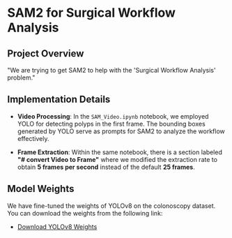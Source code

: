 # SAM2 for Surgical Workflow Analysis

## Project Overview
"We are trying to get SAM2 to help with the 'Surgical Workflow Analysis' problem."

## Implementation Details
- **Video Processing**: In the `SAM_Video.ipynb` notebook, we employed YOLO for detecting polyps in the first frame. The bounding boxes generated by YOLO serve as prompts for SAM2 to analyze the workflow effectively.
  
- **Frame Extraction**: Within the same notebook, there is a section labeled **"# convert Video to Frame"** where we modified the extraction rate to obtain **5 frames per second** instead of the default **25 frames**.

## Model Weights
We have fine-tuned the weights of YOLOv8 on the colonoscopy dataset. You can download the weights from the following link:
- [Download YOLOv8 Weights](https://drive.google.com/file/d/1eq09PoATfvMOf6fPzsnQzQsve1OebJ02/view?usp=drive_link)

